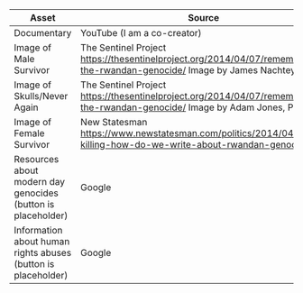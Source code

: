 | Asset | Source |
|-------| -------|
| Documentary | YouTube (I am a co-creator) |
| Image of Male Survivor| The Sentinel Project https://thesentinelproject.org/2014/04/07/remembering-the-rwandan-genocide/ Image by James Nachtey |
| Image of Skulls/Never Again| The Sentinel Project https://thesentinelproject.org/2014/04/07/remembering-the-rwandan-genocide/ Image by Adam Jones, Ph.D.|
| Image of Female Survivor| New Statesman https://www.newstatesman.com/politics/2014/04/facts-killing-how-do-we-write-about-rwandan-genocide |
| Resources about modern day genocides (button is placeholder) | Google |
| Information about human rights abuses (button is placeholder) | Google |
